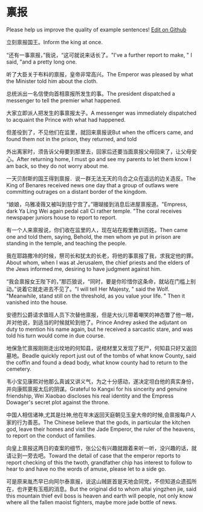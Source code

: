 # 禀报

Please help us improve the quality of example sentences! [Edit on Github](https://github.com/jiyushe/jiyu-example-sentence-source/blob/main/chinese/bingbao.md)

<p><span class="chinese">立刻禀报国王。</span><span class="english">Inform the king at once.</span></p>

<p><span class="chinese">“还有一事禀报，”我说，“这可就说来话长了。</span><span class="english">"I've a further report to make, " I said, "and a pretty long one.</span></p>

<p><span class="chinese">听了大臣关于布料的禀报，皇帝非常高兴。</span><span class="english">The Emperor was pleased by what the Minister told him about the cloth.</span></p>

<p><span class="chinese">总统派出一名信使向首相禀报所发生的事。</span><span class="english">The president dispatched a messenger to tell the premier what happened.</span></p>

<p><span class="chinese">大家立即派人把发生的事禀报太子。</span><span class="english">A messenger was immediately dispatched to acquaint the Prince with what had happened.</span></p>

<p><span class="chinese">但差役到了，不见他们在监里，就回来禀报说</span><span class="english">But when the officers came, and found them not in the prison, they returned, and told</span></p>

<p><span class="chinese">外出离家时，须告诉父母要到那里去，回家后还要当面禀报父母回来了，让父母安心。</span><span class="english">After returning home, I must go and see my parents to let them know I am back, so they do not worry about me.</span></p>

<p><span class="chinese">一天贝耐斯的国王得到禀报．说一群无法无天的乌合之众在遥远的边关造反。</span><span class="english">The King of Benares received news one day that a group of outlaws were committing outrages on a distant border of the kingdom.</span></p>

<p><span class="chinese">“娘娘，乌雅凌薇又被叫到慈宁宫了。”珊瑚接到消息后进屋禀报道。</span><span class="english">"Empress, dark Ya Ling Wei again pedal call Ci rather temple. "The coral receives newspaper juniors house to report to report.</span></p>

<p><span class="chinese">有一个人来禀报说，你们收在监里的人，现在站在殿里教训百姓。</span><span class="english">Then came one and told them, saying, Behold, the men whom ye put in prison are standing in the temple, and teaching the people.</span></p>

<p><span class="chinese">我在耶路撒冷的时候，祭司长和犹太的长老，将他的事禀报了我，求我定他的罪。</span><span class="english">About whom, when I was at Jerusalem, the chief priests and the elders of the Jews informed me, desiring to have judgment against him.</span></p>

<p><span class="chinese">“我会禀报女王陛下的，”那匹狼说，“同时，要是你珍惜你这条命，就站在门槛上别动。”说着它就走进去不见了。</span><span class="english">"I will tell Her Majesty, " said the Wolf. "Meanwhile, stand still on the threshold, as you value your life. " Then it vanished into the house.</span></p>

<p><span class="chinese">安德烈公爵请求值班人员下次替他禀报，但是大伙儿带着嘲笑的神态瞥了他一眼，并对他说，到适当的时候就轮到他了。</span><span class="english">Prince Andrey asked the adjutant on duty to mention his name again, but he received a sarcastic stare, and was told his turn would come in due course.</span></p>

<p><span class="chinese">地保急忙禀报刚刚走出坟地的何知县，说棺材里又发现了死尸，何知县只好又返回墓地。</span><span class="english">Beadle quickly report just out of the tombs of what know County, said the coffin and found a dead body, what know county had to return to the cemetery.</span></p>

<p><span class="chinese">韦小宝见康熙对他那么真诚又讲义气，为之十分感动，遂决定坦白他的真实身份，并向康熙禀报太后的阴谋。</span><span class="english">Grateful to Kangxi for his sincerity and genuine friendship, Wei Xiaobao discloses his real identity and the Empress Dowager's secret plot against the throne.</span></p>

<p><span class="chinese">中国人相信诸神,尤其是灶神,他在年末返回天庭朝见玉皇大帝的时候,会禀报每户人家的行为善恶。</span><span class="english">The Chinese believe that the gods, in particular the kitchen god, leave their homes and visit the Jade Emperor, the ruler of the heavens, to report on the conduct of families.</span></p>

<p><span class="chinese">向皇上禀报这两日的查案的细节，张公公有兴趣就跟着来听一听，没兴趣的话，就请让到一旁去吧。</span><span class="english">Toward the detail of case that the emperor reports to report checking of this the twoth, grandfather chip has interest to follow to hear to and have no the words of amuse, please let to a side go.</span></p>

<p><span class="chinese">可是原来胤杰早已向阿尔泰禀报，说这山贼匪首是天地会同党，不但知道众遗孤所在，也许更有玉瓶的消息。</span><span class="english">But the original did to whom altai yingzhen jie, said this mountain thief evil boss is heaven and earth will people, not only know where all the fallen maoist fighters, maybe more jade bottle of news.</span></p>

